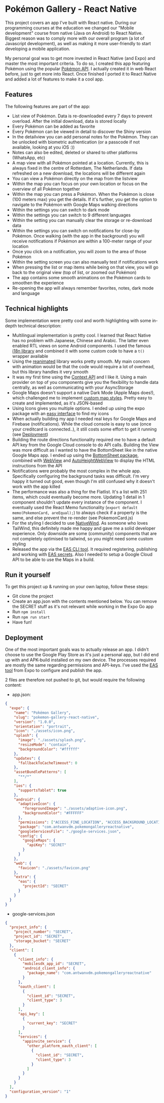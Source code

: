 # Pokémon Gallery - React Native
This project covers an app I've built with React native. During our programming
courses at the education we changed our "Mobile development" course from native
(Java on Android) to React Native. Biggest reason was to comply more with our 
overall program (a lot of Javascript development), as well as making it more 
user-friendly to start developing a mobile application.

My personal goal was to get more invested in React Native (and Expo) and master
the most important criteria. To do so, I created this app featuring Pokémon using
the popular [Pokémon API](https://pokeapi.co/). I actually created it in web React
before, just to get more into React. Once finished I ported it to React Native
and added a lot of features to make it a cool app.

## Features
The following features are part of the app:

- List view of Pokémon. Data is re-downloaded every 7 days to prevent overload.
  After the initial download, data is stored locally
- Every Pokémon can be added as favorite
- Every Pokémon can be viewed in detail to discover the Shiny version
- In the detailview you can add personal notes for the Pokémon. They can be
  unlocked with biometric authentication (or a passcode if not available,
  looking at you iOS :))
- Notes can also be edited, deleted or shared to other platforms (WhatsApp, etc)
- A map view with all Pokémon pointed at a location. Currently, this is always
  fixed in the centre of Rotterdam, The Netherlands. If data refreshed on a new
  download, the locations will be different again
- You can view a Pokémon directly on the map from the listview
- Within the map you can focus on your own location or focus on the overview of
  all Pokémon together
- Within the map you can press a Pokémon. When the Pokémon is close (100 meters
  max) you get the details. If it's further, you get the option to navigate to
  the Pokémon with Google Maps walking directions
- Within the settings you can switch to dark mode
- Within the settings you can switch to 9 different languages
- Within the setting you can manually clear the storage or re-download data
- Within the settings you can switch on notifications for close-by Pokémon. Once
  walking (with the app in the background) you will receive notifications if
  Pokémon are within a 100-meter range of your location
- Once you click on a notification, you will zoom to the area of those Pokémon
- Within the setting screen you can also manually test if notifications work
- When pressing the list or map items while being on that view, you will go back
  to the original view (top of list, or zoomed out Pokémon)
- The app contains some smooth animations on the Pokémon cards to smoothen the
  experience
- Re-opening the app will always remember favorites, notes, dark mode and language

## Technical highlights
Some implementation were pretty cool and worth highlighting with some in-depth
technical description:

- Multilingual implementation is pretty cool. I learned that React Native has no
  problem with Japanese, Chinese and Arabic. The latter even enabled RTL views
  on some Android components. I used the famous [i18n library](https://www.npmjs.com/package/i18n-js)
  and combined it with some custom code to have a `t()` wrapper available
- Using the [reanimated](https://docs.expo.dev/versions/latest/sdk/reanimated/)
  library works pretty smooth. My main concern with animation would be that the
  code would require a lot of overhead, but this library handles it very smooth
- It was my first time using the [Context API](https://react.dev/reference/react/useContext)
  and I like it. Using a main provider on top of you components give you the 
  flexibility to handle data centrally, as well as communicating with your AsyncStorage
- Google Maps doesn't support a native Dark Mode (Apple Maps does!), which challenged
  me to implement [custom map styles](https://mapstyle.withgoogle.com/). Pretty easy
  to create and implemented, as it's JSON-based
- Using Icons gives you multiple options. I ended up using the expo package with an 
  [easy interface](https://icons.expo.fyi/) to find my icons
- When actually building my app I needed real keys for Google Maps and Firebase
  (notifications). While the cloud console is easy to use (once your creditcard is
  connected..), it still costs some effort to get it running (see [Deployment](#deployment))
- Building the route directions functionality required me to have a default API key from
  the Google Cloud console to do API calls. Building the View was more difficult as I
  wanted to have the BottomSheet like in the native Google Maps app. I ended up using the
  [BottomSheet package](https://ui.gorhom.dev/components/bottom-sheet/), combined with
  [WebView](https://github.com/react-native-webview/react-native-webview) and
  [AutoHeightWebView](https://www.npmjs.com/package/react-native-autoheight-webview) to
  display the HTML instructions from the API
- Notifications were probably the most complex in the whole app. Specifically
  configuring the background tasks was difficult. I'm very happy it turned out good,
  even though I'm still confused why it doesn't work with the app killed
- The performance was also a thing for the Flatlist. It's a list with 251 items,
  which could eventually become more. Updating 1 detail in 1 component shouldn't
  update every instance of the component. I eventually used the React Memo 
  functionality (`export default memo(PokemonCard, areEqual);`) to always check if a
  property is the same, and else prevent the re-render (see PokemonCard.js)
- For the styling I decided to use [NativeWind](https://www.nativewind.dev/). As
  someone who loves TailWind, this definitely made me happy and gave me a solid
  developer experience. Only downside are some (community) components that are not 
  completely optimised to tailwind, so you might need some custom styling
- Released the app via the [EAS CLI tool](https://docs.expo.dev/build/setup/). It
  required registering, publishing and working with [EAS secrets](https://docs.expo.dev/build-reference/variables/#using-secrets-in-environment-variables).
  Also I needed to setup a Google Cloud API to be able to use the Maps in a build.

## Run it yourself
To get this project up & running on your own laptop, follow these steps:
- Git clone the project
- Create an app.json with the contents mentioned below. You can remove the
  SECRET stuff as it's not relevant while working in the Expo Go app
- Run `npm install`
- Run `npm run start`
- Have fun!

## Deployment
One of the most important goals was to actually release an app. I didn't choose 
to use the Google Play Store as it's just a personal app, but I did end up with
and APK-build installed on my own device. The processes required are mostly the
same regarding permissions and API-keys. I've used the [EAS tool](https://docs.expo.dev/build/setup/)
from Expo to configure and publish the app.

2 files are therefore not pushed to git, but would require the following content:

- app.json:

```json
{
  "expo": {
    "name": "Pokémon Gallery",
    "slug": "pokemon-gallery-react-native",
    "version": "1.0.0",
    "orientation": "portrait",
    "icon": "./assets/icon.png",
    "splash": {
      "image": "./assets/splash.png",
      "resizeMode": "contain",
      "backgroundColor": "#ffffff"
    },
    "updates": {
      "fallbackToCacheTimeout": 0
    },
    "assetBundlePatterns": [
      "**/*"
    ],
    "ios": {
      "supportsTablet": true
    },
    "android": {
      "adaptiveIcon": {
        "foregroundImage": "./assets/adaptive-icon.png",
        "backgroundColor": "#FFFFFF"
      },
      "permissions": ["ACCESS_FINE_LOCATION", "ACCESS_BACKGROUND_LOCATION", "USE_BIOMETRIC", "USE_FINGERPRINT"],
      "package": "com.antwanvdm.pokemongalleryreactnative",
      "googleServicesFile": "./google-services.json",
      "config": {
        "googleMaps": {
          "apiKey": "SECRET"
        }
      }
    },
    "web": {
      "favicon": "./assets/favicon.png"
    },
    "extra": {
      "eas": {
        "projectId": "SECRET"
      }
    }
  }
}
```

- google-services.json

```json
{
  "project_info": {
    "project_number": "SECRET",
    "project_id": "SECRET",
    "storage_bucket": "SECRET"
  },
  "client": [
    {
      "client_info": {
        "mobilesdk_app_id": "SECRET",
        "android_client_info": {
          "package_name": "com.antwanvdm.pokemongalleryreactnative"
        }
      },
      "oauth_client": [
        {
          "client_id": "SECRET",
          "client_type": 3
        }
      ],
      "api_key": [
        {
          "current_key": "SECRET"
        }
      ],
      "services": {
        "appinvite_service": {
          "other_platform_oauth_client": [
            {
              "client_id": "SECRET",
              "client_type": 3
            }
          ]
        }
      }
    }
  ],
  "configuration_version": "1"
}
```
